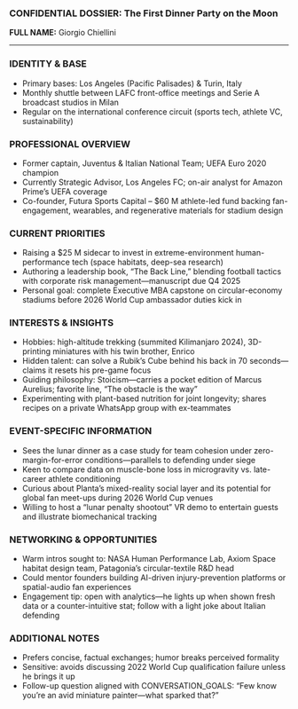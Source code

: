### CONFIDENTIAL DOSSIER: The First Dinner Party on the Moon

**FULL NAME:** Giorgio Chiellini

---
### IDENTITY & BASE
- Primary bases: Los Angeles (Pacific Palisades) & Turin, Italy  
- Monthly shuttle between LAFC front-office meetings and Serie A broadcast studios in Milan  
- Regular on the international conference circuit (sports tech, athlete VC, sustainability)

### PROFESSIONAL OVERVIEW
- Former captain, Juventus & Italian National Team; UEFA Euro 2020 champion  
- Currently Strategic Advisor, Los Angeles FC; on-air analyst for Amazon Prime’s UEFA coverage  
- Co-founder, Futura Sports Capital – $60 M athlete-led fund backing fan-engagement, wearables, and regenerative materials for stadium design

### CURRENT PRIORITIES
- Raising a $25 M sidecar to invest in extreme-environment human-performance tech (space habitats, deep-sea research)  
- Authoring a leadership book, “The Back Line,” blending football tactics with corporate risk management—manuscript due Q4 2025  
- Personal goal: complete Executive MBA capstone on circular-economy stadiums before 2026 World Cup ambassador duties kick in

### INTERESTS & INSIGHTS
- Hobbies: high-altitude trekking (summited Kilimanjaro 2024), 3D-printing miniatures with his twin brother, Enrico  
- Hidden talent: can solve a Rubik’s Cube behind his back in 70 seconds—claims it resets his pre-game focus  
- Guiding philosophy: Stoicism—carries a pocket edition of Marcus Aurelius; favorite line, “The obstacle is the way”  
- Experimenting with plant-based nutrition for joint longevity; shares recipes on a private WhatsApp group with ex-teammates

### EVENT-SPECIFIC INFORMATION
- Sees the lunar dinner as a case study for team cohesion under zero-margin-for-error conditions—parallels to defending under siege  
- Keen to compare data on muscle-bone loss in microgravity vs. late-career athlete conditioning  
- Curious about Planta’s mixed-reality social layer and its potential for global fan meet-ups during 2026 World Cup venues  
- Willing to host a “lunar penalty shootout” VR demo to entertain guests and illustrate biomechanical tracking

### NETWORKING & OPPORTUNITIES
- Warm intros sought to: NASA Human Performance Lab, Axiom Space habitat design team, Patagonia’s circular-textile R&D head  
- Could mentor founders building AI-driven injury-prevention platforms or spatial-audio fan experiences  
- Engagement tip: open with analytics—he lights up when shown fresh data or a counter-intuitive stat; follow with a light joke about Italian defending

### ADDITIONAL NOTES
- Prefers concise, factual exchanges; humor breaks perceived formality  
- Sensitive: avoids discussing 2022 World Cup qualification failure unless he brings it up  
- Follow-up question aligned with CONVERSATION_GOALS: “Few know you’re an avid miniature painter—what sparked that?”